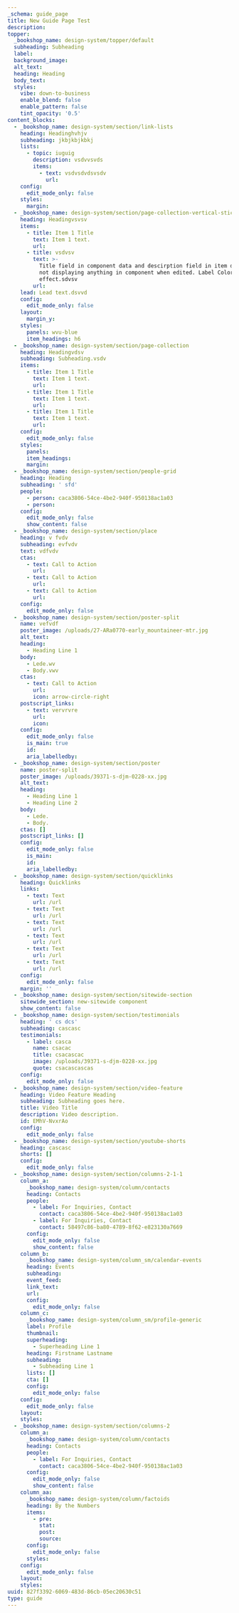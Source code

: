 ```yaml
---
_schema: guide_page
title: New Guide Page Test
description:
topper:
  _bookshop_name: design-system/topper/default
  subheading: Subheading
  label:
  background_image:
  alt_text:
  heading: Heading
  body_text:
  styles:
    vibe: down-to-business
    enable_blend: false
    enable_pattern: false
    tint_opacity: '0.5'
content_blocks:
  - _bookshop_name: design-system/section/link-lists
    heading: Headinghvhjv
    subheading: jkbjkbjkbkj
    lists:
      - topic: iuguig
        description: vsdvvsvds
        items:
          - text: vsdvsdvdsvsdv
            url:
    config:
      edit_mode_only: false
    styles:
      margin:
  - _bookshop_name: design-system/section/page-collection-vertical-sticky
    heading: Headingvsvsv
    items:
      - title: Item 1 Title
        text: Item 1 text.
        url:
      - title: vsdvsv
        text: >-
          Title field in component data and descirption field in item data are
          not displaying anything in component when edited. Label Color has no
          effect.sdvsv
        url:
    lead: Lead text.dsvvd
    config:
      edit_mode_only: false
    layout:
      margin_y:
    styles:
      panels: wvu-blue
      item_headings: h6
  - _bookshop_name: design-system/section/page-collection
    heading: Headingvdsv
    subheading: Subheading.vsdv
    items:
      - title: Item 1 Title
        text: Item 1 text.
        url:
      - title: Item 1 Title
        text: Item 1 text.
        url:
      - title: Item 1 Title
        text: Item 1 text.
        url:
    config:
      edit_mode_only: false
    styles:
      panels:
      item_headings:
      margin:
  - _bookshop_name: design-system/section/people-grid
    heading: Heading
    subheading: ' sfd'
    people:
      - person: caca3806-54ce-4be2-940f-950138ac1a03
      - person:
    config:
      edit_mode_only: false
      show_content: false
  - _bookshop_name: design-system/section/place
    heading: v fvdv
    subheading: evfvdv
    text: vdfvdv
    ctas:
      - text: Call to Action
        url:
      - text: Call to Action
        url:
      - text: Call to Action
        url:
    config:
      edit_mode_only: false
  - _bookshop_name: design-system/section/poster-split
    name: vefvdf
    poster_image: /uploads/27-ARa0770-early_mountaineer-mtr.jpg
    alt_text:
    heading:
      - Heading Line 1
    body:
      - Lede.wv
      - Body.vwv
    ctas:
      - text: Call to Action
        url:
        icon: arrow-circle-right
    postscript_links:
      - text: vervrvre
        url:
        icon:
    config:
      edit_mode_only: false
      is_main: true
      id:
      aria_labelledby:
  - _bookshop_name: design-system/section/poster
    name: poster-split
    poster_image: /uploads/39371-s-djm-0228-xx.jpg
    alt_text:
    heading:
      - Heading Line 1
      - Heading Line 2
    body:
      - Lede.
      - Body.
    ctas: []
    postscript_links: []
    config:
      edit_mode_only: false
      is_main:
      id:
      aria_labelledby:
  - _bookshop_name: design-system/section/quicklinks
    heading: Quicklinks
    links:
      - text: Text
        url: /url
      - text: Text
        url: /url
      - text: Text
        url: /url
      - text: Text
        url: /url
      - text: Text
        url: /url
      - text: Text
        url: /url
    config:
      edit_mode_only: false
    margin: ''
  - _bookshop_name: design-system/section/sitewide-section
    sitewide_section: new-sitewide component
    show_content: false
  - _bookshop_name: design-system/section/testimonials
    heading: ' cs dcs'
    subheading: cascasc
    testimonials:
      - label: casca
        name: csacac
        title: csacascac
        image: /uploads/39371-s-djm-0228-xx.jpg
        quote: csacascascas
    config:
      edit_mode_only: false
  - _bookshop_name: design-system/section/video-feature
    heading: Video Feature Heading
    subheading: Subheading goes here.
    title: Video Title
    description: Video description.
    id: EMhV-NvxrAo
    config:
      edit_mode_only: false
  - _bookshop_name: design-system/section/youtube-shorts
    heading: cascasc
    shorts: []
    config:
      edit_mode_only: false
  - _bookshop_name: design-system/section/columns-2-1-1
    column_a:
      _bookshop_name: design-system/column/contacts
      heading: Contacts
      people:
        - label: For Inquiries, Contact
          contact: caca3806-54ce-4be2-940f-950138ac1a03
        - label: For Inquiries, Contact
          contact: 58497c86-ba80-4789-8f62-e823130a7669
      config:
        edit_mode_only: false
        show_content: false
    column_b:
      _bookshop_name: design-system/column_sm/calendar-events
      heading: Events
      subheading:
      event_feed:
      link_text:
      url:
      config:
        edit_mode_only: false
    column_c:
      _bookshop_name: design-system/column_sm/profile-generic
      label: Profile
      thumbnail:
      superheading:
        - Superheading Line 1
      heading: Firstname Lastname
      subheading:
        - Subheading Line 1
      lists: []
      cta: []
      config:
        edit_mode_only: false
    config:
      edit_mode_only: false
    layout:
    styles:
  - _bookshop_name: design-system/section/columns-2
    column_a:
      _bookshop_name: design-system/column/contacts
      heading: Contacts
      people:
        - label: For Inquiries, Contact
          contact: caca3806-54ce-4be2-940f-950138ac1a03
      config:
        edit_mode_only: false
        show_content: false
    column_aa:
      _bookshop_name: design-system/column/factoids
      heading: By the Numbers
      items:
        - pre:
          stat:
          post:
          source:
      config:
        edit_mode_only: false
      styles:
    config:
      edit_mode_only: false
    layout:
    styles:
uuid: 827f3392-6069-483d-86cb-05ec20630c51
type: guide
---
```

